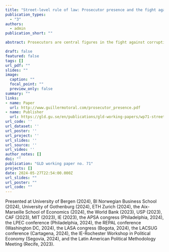 ```yaml
---
title: "Street-level rule of law: Prosecutor presence and the fight against corruption"
publication_types:
  - "3"
authors:
  - admin
publication_short: ""

abstract: Prosecutors are central figures in the fight against corruption and the rule of law more broadly. Yet we lack systematic evidence about whether they are effective at reducing corruption and, if so, why. I argue that prosecutors' use of autonomy and discretion in anti-corruption work benefits from physical proximity to the communities they monitor. I test this theory through a causal event study of state prosecutors in Brazil,  leveraging administrative data on their deployment and behavior across municipalities. I find that prosecutor presence causes increased anti-corruption action targeted at the local government. In response to prosecutor presence, local politicians hire more bureaucrats on the civil service, rather than on temporary contracts -- a common vehicle for corruption in this setting. Consistent with prosecutor presence constraining malfeasance, I find that municipal accounts executed right after the arrival of a prosecutor have lower levels of corruption (as measured by federal auditors) than those executed right before. I combine these quasi-experimental findings with insights from a survey of politicians and in-depth interviews with prosecutors. Together, the results suggest that physical presence can make prosecutors more effective at fighting corruption, and provide rare causal evidence of the impact of autonomous prosecutors on local governance. 

draft: false
featured: false
tags: []
url_pdf: ""
slides: ""
image:
  caption: ""
  focal_point: ""
  preview_only: false
summary: ""
links:
- name: Paper
  url: http://www.guillermotoral.com/prosecutor_presence.pdf
- name: Publisher
  url: https://gld.gu.se/en/publications/gld-working-papers/wp71-street-level-rule-of-law-prosecutor-presence-and-the-fight-against-corruption/
url_code: ''
url_dataset: ''
url_poster: ''
url_project: ''
url_slides: ''
url_source: ''
url_video: ''
author_notes: []
doi: ""
publication: "GLD working paper no. 71"
projects: []
date: 2024-05-27T22:54:00.000Z
url_slides: ""
url_poster: ""
url_code: ""
---
```

Presented at University of Bergen (2024), BI Norwegian Business School (2024), University of Gothenburg (2024), ETH Zurich (2024), the Aix-Marseille School of Economics (2024), the World Bank (2023), USP (2023), CAF (2023), MIT (2023), IE (2023), the APSA congress (Philadelphia, 2024), the LPEC conference (Philadelphia, 2024), the REPAL conference (Washington DC, 2024), the LASA congress (Bogota, 2024), the LACSUG conference (Cartagena, 2024), the IE-Rochester Workshop in Political Economy (Segovia, 2024), and the Latin American Political Methodology Meeting (Recife, 2023).
